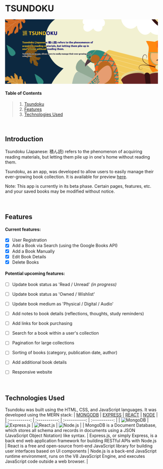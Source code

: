 # TSUNDOKU

![Tsundoku Banner](/public/images/banner.png "Tsundoku")


#### Table of Contents
> 1. [Tsundoku](#tsundoku)
> 2. [Features](#features)
> 3. [Technologies Used](#technologies-used)

<br>

## Introduction

Tsundoku (Japanese: 積ん読) refers to the phenomenon of acquiring reading materials, but letting them pile up in one's home without reading them.

Tsundoku, as an app, was developed to allow users to easily manage their ever-growing book collection. It is available for preview [here](https://github.com/facebook/create-react-app).

Note: This app is currently in its beta phase. Certain pages, features, etc. and your saved books may be modified without notice.
<br><br><br>


## Features

#### Current features:
- [x] User Registration
- [x] Add a Book via Search (using the Google Books API)
- [x] Add a Book Manually
- [x] Edit Book Details
- [x] Delete Books

#### Potential upcoming features:
- [ ] Update book status as 'Read / Unread' <em>(in progress)</em>
- [ ] Update book status as 'Owned / Wishlist'
- [ ] Update book medium as 'Physical / Digital / Audio'
- [ ] Add notes to book details (reflections, thoughts, study reminders)
- [ ] Add links for book purchasing
- [ ] Search for a book within a user's collection
- [ ] Pagination for large collections
- [ ] Sorting of books (category, publication date, author)
- [ ] Add additional book details
- [ ] Responsive website
<br><br><br>




## Technologies Used

Tsundoku was built using the HTML, CSS, and JavaScript languages.
It was developed using the MERN stack:
| [MONGODB](https://www.mongodb.com/) | [EXPRESS](https://expressjs.com/) | [REACT](https://reactjs.org/) | [NODE](https://nodejs.org/en/) |
| :-----------: | :-----------: | :-----------: | :-----------: |
| ![MongoDB](https://img.shields.io/badge/MongoDB-4EA94B?style=flat&logo=mongodb&logoColor=white) | ![Express.js](https://img.shields.io/badge/Express.js-404D59?style=flat&logo=express&logoColor=white) | ![React.js](https://img.shields.io/badge/React-20232A?style=flat&logo=react&logoColor=61DAFB) | ![Node.js](https://img.shields.io/badge/Node.js-43853D?style=flat&logo=node.js&logoColor=white) |
| MongoDB is a Document Database, which stores all schema and records in documents using a JSON (JavaScript Object Notation) like syntax. | Express.js, or simply Express, is a back end web application framework for building RESTful APIs with Node.js | React is a free and open-source front-end JavaScript library for building user interfaces based on UI components | Node.js is a back-end JavaScript runtime environment, runs on the V8 JavaScript Engine, and executes JavaScript code outside a web browser. |